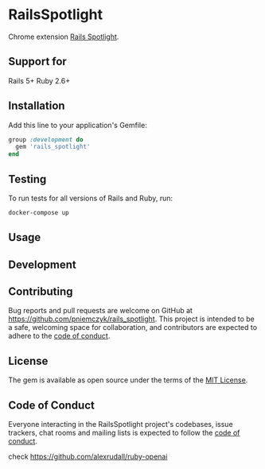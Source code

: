 # RailsSpotlight

Chrome extension [Rails Spotlight](https://chrome.google.com/webstore/detail/rails-spotlight/kfacifkandemkdemkliponofajohhnbp?hl=en-US).

## Support for

Rails 5+
Ruby 2.6+

## Installation

Add this line to your application's Gemfile:

```ruby
group :development do
  gem 'rails_spotlight'
end
```

## Testing

To run tests for all versions of Rails and Ruby, run:

```bash
docker-compose up
```

## Usage

## Development

## Contributing

Bug reports and pull requests are welcome on GitHub at https://github.com/pniemczyk/rails_spotlight. This project is intended to be a safe, welcoming space for collaboration, and contributors are expected to adhere to the [code of conduct](https://github.com/[USERNAME]/rails_spotlight/blob/master/CODE_OF_CONDUCT.md).

## License

The gem is available as open source under the terms of the [MIT License](https://opensource.org/licenses/MIT).

## Code of Conduct

Everyone interacting in the RailsSpotlight project's codebases, issue trackers, chat rooms and mailing lists is expected to follow the [code of conduct](https://github.com/pniemczyk/rails_spotlight/blob/master/CODE_OF_CONDUCT.md).


check https://github.com/alexrudall/ruby-openai
